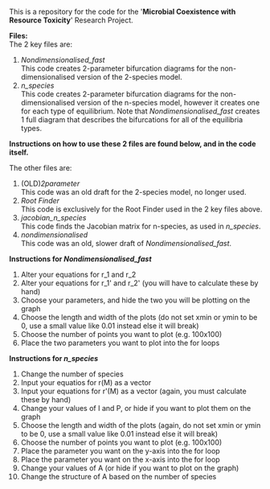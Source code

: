 This is a repository for the code for the '**Microbial Coexistence with Resource Toxicity**' Research Project.

**Files:**\
The 2 key files are:
1) _Nondimensionalised_fast_\
   This code creates 2-parameter bifurcation diagrams for the non-dimensionalised version of the 2-species model.
2) _n_species_\
   This code creates 2-parameter bifurcation diagrams for the non-dimensionalised version of the n-species model, however it creates one for each type of equilibrium. Note that _Nondimensionalised_fast_ creates 1 full diagram that describes the bifurcations for all of the equilibria types.

**Instructions on how to use these 2 files are found below, and in the code itself.**

The other files are:
1) (OLD)_2parameter_\
  This code was an old draft for the 2-species model, no longer used.
2) _Root Finder_\
  This code is exclusively for the Root Finder used in the 2 key files above.
3) _jacobian_n_species_\
  This code finds the Jacobian matrix for n-species, as used in _n_species_.
4) _nondimensionalised_\
  This code was an old, slower draft of _Nondimensionalised_fast_.


**Instructions for _Nondimensionalised_fast_**
1) Alter your equations for r_1 and r_2
2) Alter your equations for r_1' and r_2' (you will have to calculate these by hand)
3) Choose your parameters, and hide the two you will be plotting on the graph
4) Choose the length and width of the plots (do not set xmin or ymin to be 0, use a small value like 0.01 instead else it will break)
5) Choose the number of points you want to plot (e.g. 100x100)
6) Place the two parameters you want to plot into the for loops

**Instructions for _n_species_**
1) Change the number of species
2) Input your equatios for r(M) as a vector
3) Input your equations for r'(M) as a vector (again, you must calculate these by hand)
4) Change your values of I and P, or hide if you want to plot them on the graph
5) Choose the length and width of the plots (again, do not set xmin or ymin to be 0, use a small value like 0.01 instead else it will break)
6) Choose the number of points you want to plot (e.g. 100x100)
7) Place the parameter you want on the y-axis into the for loop
8) Place the parameter you want on the x-axis into the for loop
9) Change your values of A (or hide if you want to plot on the graph)
10) Change the structure of A based on the number of species
